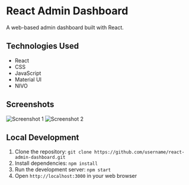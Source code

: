 # React Admin Dashboard

A web-based admin dashboard built with React.

## Technologies Used

- React
- CSS
- JavaScript
- Material UI
- NIVO

## Screenshots

![Screenshot 1](https://i.postimg.cc/xT8WCPZZ/React-App.png)
![Screenshot 2](https://i.postimg.cc/9M4L2x0P/React-App-1.png)

## Local Development

1. Clone the repository: `git clone https://github.com/username/react-admin-dashboard.git`
2. Install dependencies: `npm install`
3. Run the development server: `npm start`
4. Open `http://localhost:3000` in your web browser

